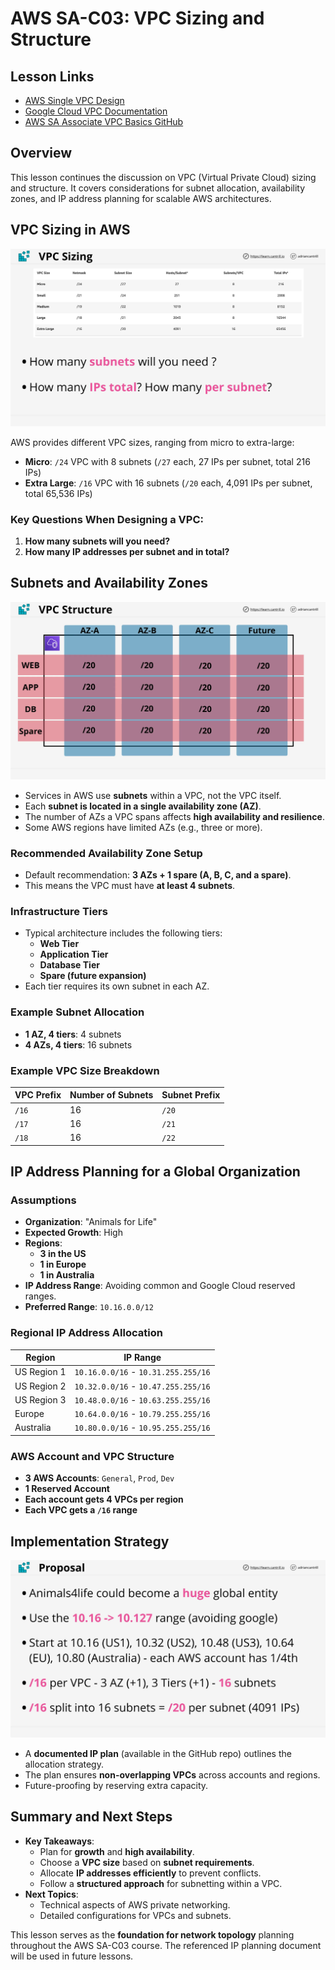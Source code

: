 # AWS SA-C03: VPC Sizing and Structure

## Lesson Links

- [AWS Single VPC Design](https://aws.amazon.com/answers/networking/aws-single-vpc-design/)
- [Google Cloud VPC Documentation](https://cloud.google.com/vpc/docs/vpc)
- [AWS SA Associate VPC Basics GitHub](https://github.com/acantril/aws-sa-associate-saac02/tree/master/07-VPC-Basics/01_vpc_sizing_and_structure)

## Overview

This lesson continues the discussion on VPC (Virtual Private Cloud) sizing and structure. It covers considerations for subnet allocation, availability zones, and IP address planning for scalable AWS architectures.

## VPC Sizing in AWS

![alt text](image-4.png)

AWS provides different VPC sizes, ranging from micro to extra-large:

- **Micro**: `/24` VPC with 8 subnets (`/27` each, 27 IPs per subnet, total 216 IPs)
- **Extra Large**: `/16` VPC with 16 subnets (`/20` each, 4,091 IPs per subnet, total 65,536 IPs)

### Key Questions When Designing a VPC:

1. **How many subnets will you need?**
2. **How many IP addresses per subnet and in total?**

## Subnets and Availability Zones

![alt text](image-5.png)

- Services in AWS use **subnets** within a VPC, not the VPC itself.
- Each **subnet is located in a single availability zone (AZ)**.
- The number of AZs a VPC spans affects **high availability and resilience**.
- Some AWS regions have limited AZs (e.g., three or more).

### Recommended Availability Zone Setup

- Default recommendation: **3 AZs + 1 spare (A, B, C, and a spare)**.
- This means the VPC must have **at least 4 subnets**.

### Infrastructure Tiers

- Typical architecture includes the following tiers:
  - **Web Tier**
  - **Application Tier**
  - **Database Tier**
  - **Spare (future expansion)**
- Each tier requires its own subnet in each AZ.

### Example Subnet Allocation

- **1 AZ, 4 tiers**: 4 subnets
- **4 AZs, 4 tiers**: 16 subnets

### Example VPC Size Breakdown

| VPC Prefix | Number of Subnets | Subnet Prefix |
| ---------- | ----------------- | ------------- |
| `/16`      | 16                | `/20`         |
| `/17`      | 16                | `/21`         |
| `/18`      | 16                | `/22`         |

## IP Address Planning for a Global Organization

### Assumptions

- **Organization**: "Animals for Life"
- **Expected Growth**: High
- **Regions**:
  - **3 in the US**
  - **1 in Europe**
  - **1 in Australia**
- **IP Address Range**: Avoiding common and Google Cloud reserved ranges.
- **Preferred Range**: `10.16.0.0/12`

### Regional IP Address Allocation

| Region      | IP Range                            |
| ----------- | ----------------------------------- |
| US Region 1 | `10.16.0.0/16` - `10.31.255.255/16` |
| US Region 2 | `10.32.0.0/16` - `10.47.255.255/16` |
| US Region 3 | `10.48.0.0/16` - `10.63.255.255/16` |
| Europe      | `10.64.0.0/16` - `10.79.255.255/16` |
| Australia   | `10.80.0.0/16` - `10.95.255.255/16` |

### AWS Account and VPC Structure

- **3 AWS Accounts**: `General`, `Prod`, `Dev`
- **1 Reserved Account**
- **Each account gets 4 VPCs per region**
- **Each VPC gets a `/16` range**

## Implementation Strategy

![alt text](image-6.png)

- A **documented IP plan** (available in the GitHub repo) outlines the allocation strategy.
- The plan ensures **non-overlapping VPCs** across accounts and regions.
- Future-proofing by reserving extra capacity.

## Summary and Next Steps

- **Key Takeaways**:
  - Plan for **growth** and **high availability**.
  - Choose a **VPC size** based on **subnet requirements**.
  - Allocate **IP addresses efficiently** to prevent conflicts.
  - Follow a **structured approach** for subnetting within a VPC.
- **Next Topics**:
  - Technical aspects of AWS private networking.
  - Detailed configurations for VPCs and subnets.

This lesson serves as the **foundation for network topology** planning throughout the AWS SA-C03 course. The referenced IP planning document will be used in future lessons.
